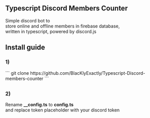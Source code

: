 ## Typescript Discord Members Counter
Simple discord bot to<br/>
store online and offline members in firebase database, <br/>
written in typescript, powered by discord.js<br/>

## Install guide

<h3>1)</h3> 
```
git clone https://github.com/BlacKlyExactly/Typescript-Discord-members-counter
```

##

<h3>2)</h3>
Rename <b>__config.ts</b> to <b>config.ts</b><br/>
and replace token placeholder with your discord token

##
